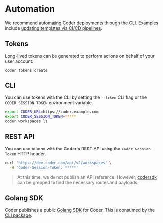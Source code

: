 # Automation

We recommend automating Coder deployments through the CLI. Examples include [updating templates via CI/CD pipelines](../templates/change-management.md).

## Tokens

Long-lived tokens can be generated to perform actions on behalf of your user account:

```sh
coder tokens create
```

## CLI

You can use tokens with the CLI by setting the `--token` CLI flag or the `CODER_SESSION_TOKEN`
environment variable.

```sh
export CODER_URL=https://coder.example.com
export CODER_SESSION_TOKEN=*****
coder workspaces ls
```

## REST API

You can use tokens with the Coder's REST API using the `Coder-Session-Token` HTTP header.

```sh
curl 'https://dev.coder.com/api/v2/workspaces' \
  -H 'Coder-Session-Token: *****'
```

> At this time, we do not publish an API reference. However, [codersdk](https://github.com/coder/coder/tree/main/codersdk) can be grepped to find the necessary routes and payloads.

## Golang SDK

Coder publishes a public [Golang SDK](https://pkg.go.dev/github.com/coder/coder@main/codersdk) for Coder. This is consumed by the [CLI package](https://github.com/coder/coder/tree/main/cli).
